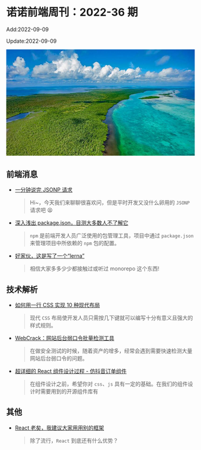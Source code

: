 <!--
 * @Description:
 * @Author: wangfuyuan
 * @Email: wangfuyuan@nnuo.com
 * @Date: 2022-06-12 14:36:06
 * @LastEditors: wangfuyuan
 * @LastEditTime: 2022-09-09 16:52:02
 * @FilePath: \nuofe-weekly1\2022\weekly-36.md
-->

# 诺诺前端周刊：2022-36 期

Add:2022-09-09

Update:2022-09-09

![202236](../images/2022/202236.jpg)

## 前端消息

- [一分钟说完 JSONP 请求](https://mp.weixin.qq.com/s/y618DkAeP50Svv-PORULVg)

  > Hi~，今天我们来聊聊很喜欢问，但是平时开发又没什么卵用的 `JSONP` 请求吧 😫

- [深入浅出 package.json，目测大多数人不了解它](https://mp.weixin.qq.com/s/cB7LzsIyaDi_FM7xXFEv3w)

  > `npm` 是前端开发人员广泛使用的包管理工具，项目中通过 `package.json` 来管理项目中所依赖的 `npm` 包的配置。

- [好家伙，这是写了一个“lerna”](https://juejin.cn/post/7084596115177209886)

  > 相信大家多多少少都接触过或听过 monorepo 这个东西!

## 技术解析

- [如何用一行 CSS 实现 10 种现代布局](https://blog.csdn.net/qq_56966124/article/details/124225189)

  > 现代 `CSS` 布局使开发人员只需按几下键就可以编写十分有意义且强大的样式规则。

- [WebCrack：网站后台弱口令批量检测工具](https://xz.aliyun.com/t/6306)

  > 在做安全测试的时候，随着资产的增多，经常会遇到需要快速检测大量网站后台弱口令的问题。

- [超详细的 React 组件设计过程 - 仿抖音订单组件](https://mp.weixin.qq.com/s/mWV-55iKpXIJTuJuJ5B98g)

  > 在组件设计之前，希望你对 `css`、`js` 具有一定的基础。在我们的组件设计时需要用到的开源组件库有

## 其他

- [React 老矣，我建议大家用用别的框架](https://mp.weixin.qq.com/s/d6XwJ7GJPEu3olH1mKcX0w)

  > 除了流行，`React` 到底还有什么优势？
